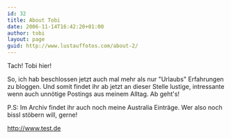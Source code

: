 ```yaml
---
id: 32
title: About Tobi
date: 2006-11-14T16:42:20+01:00
author: tobi
layout: page
guid: http://www.lustauffotos.com/about-2/
---
```

Tach! Tobi hier!

So, ich hab beschlossen jetzt auch mal mehr als nur "Urlaubs" Erfahrungen zu bloggen. Und somit findet ihr ab jetzt an dieser Stelle lustige, intressante wenn auch unnötige Postings aus meinem Alltag. Ab geht's!

P.S: Im Archiv findet ihr auch noch meine Australia Einträge. Wer also noch bissl stöbern will, gerne!

<http://www.test.de>
